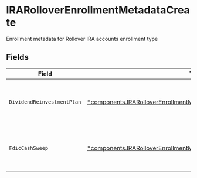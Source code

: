 # IRARolloverEnrollmentMetadataCreate

Enrollment metadata for Rollover IRA accounts enrollment type


## Fields

| Field                                                                                                                                                             | Type                                                                                                                                                              | Required                                                                                                                                                          | Description                                                                                                                                                       | Example                                                                                                                                                           |
| ----------------------------------------------------------------------------------------------------------------------------------------------------------------- | ----------------------------------------------------------------------------------------------------------------------------------------------------------------- | ----------------------------------------------------------------------------------------------------------------------------------------------------------------- | ----------------------------------------------------------------------------------------------------------------------------------------------------------------- | ----------------------------------------------------------------------------------------------------------------------------------------------------------------- |
| `DividendReinvestmentPlan`                                                                                                                                        | [*components.IRARolloverEnrollmentMetadataCreateDividendReinvestmentPlan](../../models/components/irarolloverenrollmentmetadatacreatedividendreinvestmentplan.md) | :heavy_minus_sign:                                                                                                                                                | Option to auto-enroll in Dividend Reinvestment; defaults to true                                                                                                  | DIVIDEND_REINVESTMENT_ENROLL                                                                                                                                      |
| `FdicCashSweep`                                                                                                                                                   | [*components.IRARolloverEnrollmentMetadataCreateFdicCashSweep](../../models/components/irarolloverenrollmentmetadatacreatefdiccashsweep.md)                       | :heavy_minus_sign:                                                                                                                                                | Option to auto-enroll in FDIC cash sweep; defaults to true                                                                                                        | FDIC_CASH_SWEEP_ENROLL                                                                                                                                            |